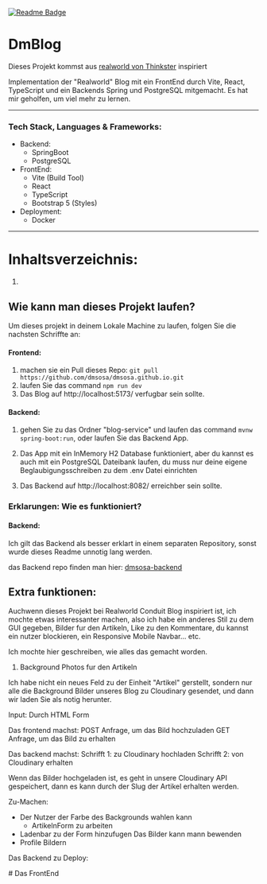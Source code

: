 [![Readme Badge](https://img.shields.io/badge/lang-en-lightgreen?style=flat)](https://github.com/dmsosa/dmblog/blob/main/readme.md)

# DmBlog  

Dieses Projekt kommst aus [realworld von Thinkster](https://github.com/gothinkster/realworld) inspiriert 

Implementation der "Realworld" Blog mit ein FrontEnd durch Vite, React, TypeScript und ein Backends Spring und PostgreSQL mitgemacht. Es hat mir geholfen, um viel mehr zu lernen.

---

### Tech Stack, Languages & Frameworks:

- Backend: 
    - SpringBoot
    - PostgreSQL
- FrontEnd: 
    - Vite (Build Tool)
    - React
    - TypeScript
    - Bootstrap 5 (Styles)
- Deployment:
    - Docker

---

# Inhaltsverzeichnis:

1. 


## Wie kann man dieses Projekt laufen?

Um dieses projekt in deinem Lokale Machine zu laufen, folgen Sie die nachsten Schriffte an:

#### Frontend:

1. machen sie ein Pull dieses Repo: `git pull https://github.com/dmsosa/dmsosa.github.io.git`
2. laufen Sie das command `npm run dev`
3. Das Blog auf http://localhost:5173/ verfugbar sein sollte.

#### Backend:

1. gehen Sie zu das Ordner "blog-service" und laufen das command `mvnw spring-boot:run`, oder laufen Sie das Backend App. 

2. Das App mit ein InMemory H2 Database funktioniert, aber du kannst es auch mit ein PostgreSQL Dateibank laufen, du muss nur deine eigene Beglaubigungsschreiben zu dem .env Datei einrichten

3. Das Backend auf http://localhost:8082/ erreichber sein sollte.

### Erklarungen: Wie es funktioniert?

#### Backend:

Ich gilt das Backend als besser erklart in einem separaten Repository, sonst wurde dieses Readme unnotig lang werden.

das Backend repo finden man hier: [dmsosa-backend](https://github.com/dmsosa/dmblog-backend) 


## Extra funktionen:

Auchwenn dieses Projekt bei Realworld Conduit Blog inspiriert ist, ich mochte etwas interessanter machen, also ich habe ein anderes Stil zu dem GUI gegeben, Bilder fur den Artikeln, Like zu den Kommentare, du kannst ein nutzer blockieren, ein Responsive Mobile Navbar... etc.

Ich mochte hier geschreiben, wie alles das gemacht worden.

1. Background Photos fur den Artikeln

Ich habe nicht ein neues Feld zu der Einheit "Artikel" gerstellt, sondern nur alle die Background Bilder unseres Blog zu Cloudinary gesendet, und dann wir laden Sie als notig herunter.

Input: Durch HTML Form

Das frontend machst:
POST Anfrage, um das Bild hochzuladen
GET Anfrage, um das Bild zu erhalten

Das backend machst:
Schrifft 1: zu Cloudinary hochladen
Schrifft 2: von Cloudinary erhalten

Wenn das Bilder hochgeladen ist, es geht in unsere Cloudinary API gespeichert, dann es kann durch der Slug der Artikel erhalten werden.

Zu-Machen:
* Der Nutzer der Farbe des Backgrounds wahlen kann
    * ArtikelnForm zu arbeiten
* Ladenbar zu der Form hinzufugen
Das Bilder kann mann bewenden
* Profile Bildern

Das Backend zu Deploy:

<a name="das-frontend"/>
# Das FrontEnd

